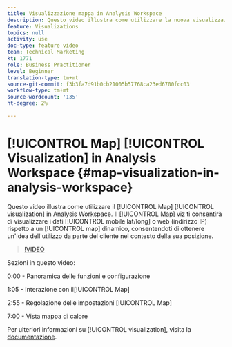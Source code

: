 ```yaml
---
title: Visualizzazione mappa in Analysis Workspace
description: Questo video illustra come utilizzare la nuova visualizzazione Mappa in Analysis Workspace. Il valore Mappa ti consentirà di visualizzare i dati mobili (lat/long) o web (indirizzo IP) rispetto a una mappa dinamica, consentendoti di ottenere un’idea dell’utilizzo dei clienti nel contesto della loro posizione.
feature: Visualizations
topics: null
activity: use
doc-type: feature video
team: Technical Marketing
kt: 1771
role: Business Practitioner
level: Beginner
translation-type: tm+mt
source-git-commit: f3b3fa7d91b0cb21005b57768ca23ed6700fcc03
workflow-type: tm+mt
source-wordcount: '135'
ht-degree: 2%

---
```



# [!UICONTROL Map] [!UICONTROL Visualization] in Analysis Workspace {#map-visualization-in-analysis-workspace}

Questo video illustra come utilizzare il [!UICONTROL Map] [!UICONTROL visualization] in Analysis Workspace. Il [!UICONTROL Map] viz ti consentirà di visualizzare i dati [!UICONTROL mobile lat/long] o web (indirizzo IP) rispetto a un [!UICONTROL map] dinamico, consentendoti di ottenere un&#39;idea dell&#39;utilizzo da parte del cliente nel contesto della sua posizione.

>[!VIDEO](https://video.tv.adobe.com/v/23559/?quality=12)

Sezioni in questo video:

0:00 - Panoramica delle funzioni e configurazione

1:05 - Interazione con il[!UICONTROL Map]

2:55 - Regolazione delle impostazioni [!UICONTROL Map]

7:00 - Vista mappa di calore

Per ulteriori informazioni su [!UICONTROL visualization], visita la [documentazione](https://marketing.adobe.com/resources/help/en_US/analytics/analysis-workspace/map-visualization.html).
